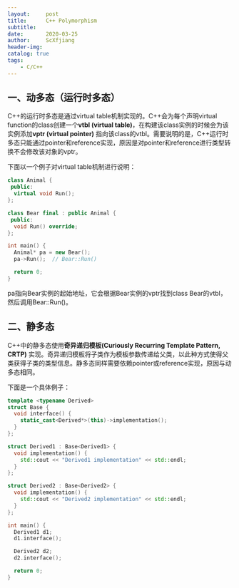 ```yaml
---
layout:     post
title:      C++ Polymorphism
subtitle:   
date:       2020-03-25
author:     ScXfjiang
header-img:
catalog: true
tags:
    - C/C++
---
```

## 一、动多态（运行时多态）
C++的运行时多态是通过virtual table机制实现的。C++会为每个声明virtual function的class创建一个**vtbl (virtual table)**，在构建该class实例的时候会为该实例添加**vptr (virtual pointer)** 指向该class的vtbl。需要说明的是，C++运行时多态只能通过pointer和reference实现，原因是对pointer和reference进行类型转换不会修改该对象的vptr。

下面以一个例子对virtual table机制进行说明：

```c++
class Animal {
 public:
  virtual void Run();
};

class Bear final : public Animal {
 public:
  void Run() override;
};

int main() {
  Animal* pa = new Bear();
  pa->Run();  // Bear::Run()

  return 0;
}
```
pa指向Bear实例的起始地址，它会根据Bear实例的vptr找到class Bear的vtbl，然后调用Bear::Run()。

## 二、静多态
C++中的静多态使用**奇异递归模板(Curiously Recurring Template Pattern, CRTP)** 实现。奇异递归模板将子类作为模板参数传递给父类，以此种方式使得父类获得子类的类型信息。静多态同样需要依赖pointer或reference实现，原因与动多态相同。

下面是一个具体例子：
```c++
template <typename Derived>
struct Base {
  void interface() {
    static_cast<Derived*>(this)->implementation();
  }
};

struct Derived1 : Base<Derived1> {
  void implementation() {
    std::cout << "Derived1 implementation" << std::endl;
  }
};

struct Derived2 : Base<Derived2> {
  void implementation() {
    std::cout << "Derived2 implementation" << std::endl;
  }
};

int main() {
  Derived1 d1;
  d1.interface();

  Derived2 d2;
  d2.interface();

  return 0;
}
```
